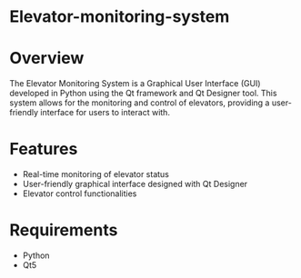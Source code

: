 # Elevator-monitoring-system

# Overview

The Elevator Monitoring System is a Graphical User Interface (GUI) developed in Python using 
the Qt framework and Qt Designer tool. This system allows for the monitoring and control of  elevators, 
providing a user-friendly interface for users to interact with.

# Features

- Real-time monitoring of elevator status
- User-friendly graphical interface designed with Qt Designer
- Elevator control functionalities

# Requirements

- Python
- Qt5


